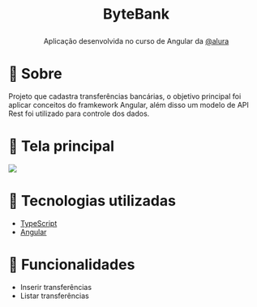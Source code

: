 <h1><p align="center">ByteBank</p></h1>
 <p align="center">Aplicação desenvolvida no curso de Angular da <a href="https://www.alura.com.br//">@alura</a> </p>

# 🎯 Sobre
   Projeto que cadastra transferências bancárias, o objetivo principal foi aplicar conceitos do framkework Angular, além disso um modelo de API Rest foi utilizado para controle dos dados.

# 👀 Tela principal
<img src="https://user-images.githubusercontent.com/53583192/158655890-7cb19fe7-3988-4ae3-ba85-bfa1ebb83aba.PNG"/>
   
# 🚀 Tecnologias utilizadas 
- [TypeScript](https://www.typescriptlang.org/)
- [Angular](https://angular.io/)

# 🎇 Funcionalidades 
- Inserir transferências
- Listar transferências
